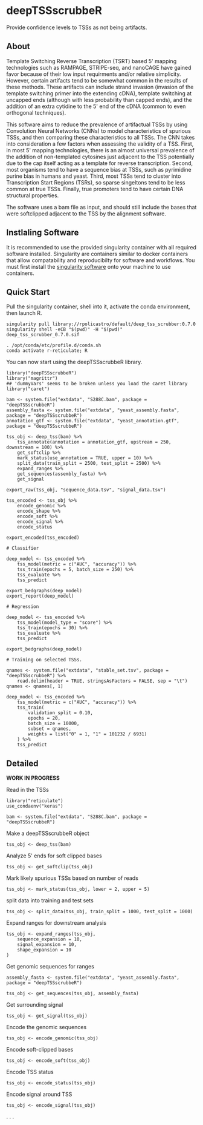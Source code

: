 # deepTSSscrubbeR

Provide confidence levels to TSSs as not being artifacts.

## About

Template Switching Reverse Transcription (TSRT) based 5' mapping technologies such as RAMPAGE, STRIPE-seq, and nanoCAGE
have gained favor because of their low input requirments and/or relative simplicity.
However, certain artifacts tend to be somewhat common in the results of these methods.
These artifacts can include strand invasion (invasion of the template switching primer into the extending cDNA),
template switching at uncapped ends (although with less probability than capped ends),
and the addition of an extra cytidine to the 5' end of the cDNA (common to even orthogonal techniques).

This software aims to reduce the prevalence of artifactual TSSs by using Convolution Neural Networks (CNNs) to model 
characteristics of spurious TSSs, and then comparing these characteristics to all TSSs.
The CNN takes into consideration a few factors when assessing the validity of a TSS.
First, in most 5' mapping technologies, there is an almost universal prevalence of the addition 
of non-templated cytosines just adjacent to the TSS potentially due to the cap itself acting as a template for reverse transcription.
Second, most organisms tend to have a sequence bias at TSSs, such as pyrimidine purine bias in humans and yeast.
Third, most TSSs tend to cluster into Transcription Start Regions (TSRs), so sparse singeltons tend to be less common at true TSSs.
Finally, true promoters tend to have certain DNA structural properties.

The software uses a bam file as input, and should still include the bases that were softclipped adjacent to the TSS by the alignment software.

## Instlaling Software

It is recommended to use the provided singularity container with all required software installed.
Singularity are containers similar to docker containers that allow compatability and reproducibilty for software and workflows.
You must first install the [singularity software](https://sylabs.io/guides/3.5/user-guide/quick_start.html#quick-installation-steps) 
onto your machine to use containers.



## Quick Start

Pull the singularity container, shell into it, activate the conda environment,
then launch R.
```
singularity pull library://rpolicastro/default/deep_tss_scrubber:0.7.0
singularity shell -eCB "$(pwd)" -H "$(pwd)" deep_tss_scrubber_0.7.0.sif

. /opt/conda/etc/profile.d/conda.sh
conda activate r-reticulate; R
```
You can now start using the deepTSSscrubbeR library.

```
library("deepTSSscrubbeR")
library("magrittr")
## 'dummyVars' seems to be broken unless you load the caret library
library("caret")

bam <- system.file("extdata", "S288C.bam", package = "deepTSSscrubbeR")
assembly_fasta <- system.file("extdata", "yeast_assembly.fasta", package = "deepTSSscrubbeR")
annotation_gtf <- system.file("extdata", "yeast_annotation.gtf", package = "deepTSSscrubbeR")

tss_obj <- deep_tss(bam) %>%
	tss_annotate(annotation = annotation_gtf, upstream = 250, downstream = 100) %>%
	get_softclip %>%
	mark_status(use_annotation = TRUE, upper = 10) %>%
	split_data(train_split = 2500, test_split = 2500) %>%
	expand_ranges %>%
	get_sequences(assembly_fasta) %>%
	get_signal

export_raw(tss_obj, "sequence_data.tsv", "signal_data.tsv")

tss_encoded <- tss_obj %>%
	encode_genomic %>%
	encode_shape %>%
	encode_soft %>%
	encode_signal %>%
	encode_status

export_encoded(tss_encoded)

# Classifier

deep_model <- tss_encoded %>%
	tss_model(metric = c("AUC", "accuracy")) %>%
	tss_train(epochs = 5, batch_size = 250) %>%
	tss_evaluate %>%
	tss_predict

export_bedgraphs(deep_model)
export_report(deep_model)

# Regression

deep_model <- tss_encoded %>%
	tss_model(model_type = "score") %>%
	tss_train(epochs = 30) %>%
	tss_evaluate %>%
	tss_predict

export_bedgraphs(deep_model)

# Training on selected TSSs.

qnames <- system.file("extdata", "stable_set.tsv", package = "deepTSSscrubbeR") %>%
	read.delim(header = TRUE, stringsAsFactors = FALSE, sep = "\t")
qnames <- qnames[, 1]

deep_model <- tss_encoded %>%
	tss_model(metric = c("AUC", "accuracy")) %>%
	tss_train(
		validation_split = 0.10,
		epochs = 20,
		batch_size = 10000,
		subset = qnames,
		weights = list("0" = 1, "1" = 101232 / 6931)
	) %>%
	tss_predict

```

## Detailed

**WORK IN PROGRESS**

Read in the TSSs

```
library("reticulate")
use_condaenv("keras")

bam <- system.file("extdata", "S288C.bam", package = "deepTSSscrubbeR")
```

Make a deepTSSscrubbeR object

```
tss_obj <- deep_tss(bam)
```

Analyze 5' ends for soft clipped bases

```
tss_obj <- get_softclip(tss_obj)
```

Mark likely spurious TSSs based on number of reads

```
tss_obj <- mark_status(tss_obj, lower = 2, upper = 5)
```

split data into training and test sets

```
tss_obj <- split_data(tss_obj, train_split = 1000, test_split = 1000)
```

Expand ranges for downstream analysis

```
tss_obj <- expand_ranges(tss_obj,
	sequence_expansion = 10,
	signal_expansion = 10,
	shape_expansion = 10
)
```

Get genomic sequences for ranges

```
assembly_fasta <- system.file("extdata", "yeast_assembly.fasta", package = "deepTSSscrubbeR") 

tss_obj <- get_sequences(tss_obj, assembly_fasta)
```

Get surrounding signal

```
tss_obj <- get_signal(tss_obj)
```

Encode the genomic sequences

```
tss_obj <- encode_genomic(tss_obj)
```

Encode soft-clipped bases

```
tss_obj <- encode_soft(tss_obj)
```

Encode TSS status

```
tss_obj <- encode_status(tss_obj)
```

Encode signal around TSS

```
tss_obj <- encode_signal(tss_obj)
```

.
.
.
